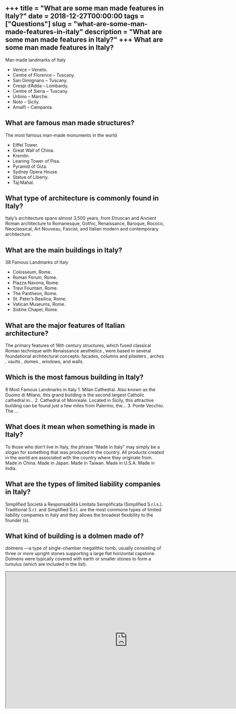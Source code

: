 +++
title = "What are some man made features in Italy?"
date = 2018-12-27T00:00:00
tags = ["Questions"]
slug = "what-are-some-man-made-features-in-italy"
description = "What are some man made features in Italy?"
+++
What are some man made features in Italy?
-----------------------------------------

Man made landmarks of Italy

- Venice – Veneto.
- Centre of Florence – Tuscany.
- San Gimignano – Tuscany.
- Crespi d’Adda – Lombardy.
- Centre of Siena – Tuscany.
- Urbino – Marche.
- Noto – Sicily.
- Amalfi – Campania.

What are famous man made structures?
------------------------------------

The most famous man-made monuments in the world

- Eiffel Tower.
- Great Wall of China.
- Kremlin.
- Leaning Tower of Pisa.
- Pyramid of Giza.
- Sydney Opera House.
- Statue of Liberty.
- Taj Mahal.

What type of architecture is commonly found in Italy?
-----------------------------------------------------

Italy’s architecture spans almost 3,500 years, from Etruscan and Ancient Roman architecture to Romanesque, Gothic, Renaissance, Baroque, Rococo, Neoclassical, Art Nouveau, Fascist, and Italian modern and contemporary architecture.

What are the main buildings in Italy?
-------------------------------------

38 Famous Landmarks of Italy

- Colosseum, Rome.
- Roman Forum, Rome.
- Piazza Navona, Rome.
- Trevi Fountain, Rome.
- The Pantheon, Rome.
- St. Peter’s Basilica, Rome.
- Vatican Museums, Rome.
- Sistine Chapel, Rome.

What are the major features of Italian architecture?
----------------------------------------------------

The primary features of 16th century structures, which fused classical Roman technique with Renaissance aesthetics , were based in several foundational architectural concepts: facades, columns and pilasters , arches , vaults , domes , windows, and walls.

Which is the most famous building in Italy?
-------------------------------------------

8 Most Famous Landmarks in Italy 1. Milan Cathedral. Also known as the Duomo di Milano, this grand building is the second largest Catholic cathedral in… 2. Cathedral of Monreale. Located in Sicily, this attractive building can be found just a few miles from Palermo, the… 3. Ponte Vecchio. The …

What does it mean when something is made in Italy?
--------------------------------------------------

To those who don’t live in Italy, the phrase “Made in Italy” may simply be a slogan for something that was produced in the country. All products created in the world are associated with the country where they originate from. Made in China. Made in Japan. Made in Taiwan. Made in U.S.A. Made in India.

What are the types of limited liability companies in Italy?
-----------------------------------------------------------

Simplified Società a Responsabilità Limitata Semplificata (Simplified S.r.l.s.). Traditional S.r.l. and Simplified S.r.l. are the most commone types of limited liability companies in Italy and they allows the broadest flexibility to the founder (s).

What kind of building is a dolmen made of?
------------------------------------------

dolmens —a type of single-chamber megalithic tomb, usually consisting of three or more upright stones supporting a large flat horizontal capstone. Dolmens were typically covered with earth or smaller stones to form a tumulus (which are included in the list).

<iframe allow="accelerometer; autoplay; clipboard-write; encrypted-media; gyroscope; picture-in-picture" allowfullscreen="" class="__youtube_prefs__  epyt-is-override  no-lazyload" data-no-lazy="1" data-origheight="433" data-origwidth="770" data-skipgform_ajax_framebjll="" height="433" id="_ytid_59852" loading="lazy" src="https://www.youtube.com/embed/uvU5dmu4sl8?enablejsapi=1&autoplay=0&cc_load_policy=0&cc_lang_pref=&iv_load_policy=1&loop=0&modestbranding=0&rel=1&fs=1&playsinline=0&autohide=2&theme=dark&color=red&controls=1&" title="YouTube player" width="770"></iframe>